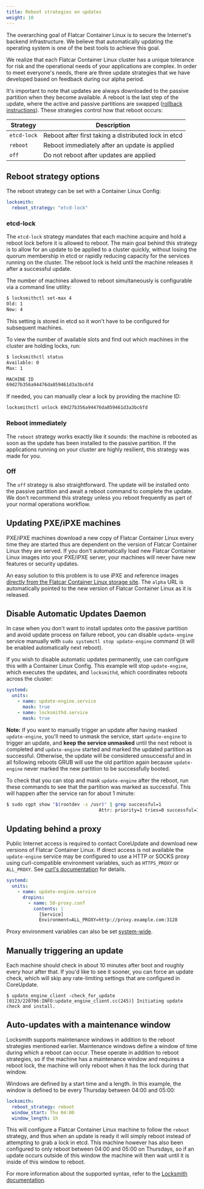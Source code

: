 ```yaml
---
title: Reboot strategies on updates
weight: 10
---
```


The overarching goal of Flatcar Container Linux is to secure the Internet's backend infrastructure. We believe that automatically updating the operating system is one of the best tools to achieve this goal.

We realize that each Flatcar Container Linux cluster has a unique tolerance for risk and the operational needs of your applications are complex. In order to meet everyone's needs, there are three update strategies that we have developed based on feedback during our alpha period.

It's important to note that updates are always downloaded to the passive partition when they become available. A reboot is the last step of the update, where the active and passive partitions are swapped ([rollback instructions][rollback]). These strategies control how that reboot occurs:

| Strategy      | Description                                                         |
|---------------|---------------------------------------------------------------------|
| `etcd-lock`   | Reboot after first taking a distributed lock in etcd                |
| `reboot`      | Reboot immediately after an update is applied                       |
| `off`         | Do not reboot after updates are applied                             |

## Reboot strategy options

The reboot strategy can be set with a Container Linux Config:

```yaml
locksmith:
  reboot_strategy: "etcd-lock"
```

### etcd-lock

The `etcd-lock` strategy mandates that each machine acquire and hold a reboot lock before it is allowed to reboot. The main goal behind this strategy is to allow for an update to be applied to a cluster quickly, without losing the quorum membership in etcd or rapidly reducing capacity for the services running on the cluster. The reboot lock is held until the machine releases it after a successful update.

The number of machines allowed to reboot simultaneously is configurable via a command line utility:

```sh
$ locksmithctl set-max 4
Old: 1
New: 4
```

This setting is stored in etcd so it won't have to be configured for subsequent machines.

To view the number of available slots and find out which machines in the cluster are holding locks, run:

```sh
$ locksmithctl status
Available: 0
Max: 1

MACHINE ID
69d27b356a94476da859461d3a3bc6fd
```

If needed, you can manually clear a lock by providing the machine ID:

```sh
locksmithctl unlock 69d27b356a94476da859461d3a3bc6fd
```

### Reboot immediately

The `reboot` strategy works exactly like it sounds: the machine is rebooted as soon as the update has been installed to the passive partition. If the applications running on your cluster are highly resilient, this strategy was made for you.

### Off

The `off` strategy is also straightforward. The update will be installed onto the passive partition and await a reboot command to complete the update. We don't recommend this strategy unless you reboot frequently as part of your normal operations workflow.

## Updating PXE/iPXE machines

PXE/iPXE machines download a new copy of Flatcar Container Linux every time they are started thus are dependent on the version of Flatcar Container Linux they are served. If you don't automatically load new Flatcar Container Linux images into your PXE/iPXE server, your machines will never have new features or security updates.

An easy solution to this problem is to use iPXE and reference images [directly from the Flatcar Container Linux storage site](booting-with-ipxe.md#setting-up-ipxe-boot-script). The `alpha` URL is automatically pointed to the new version of Flatcar Container Linux as it is released.

## Disable Automatic Updates Daemon

In case when you don't want to install updates onto the passive partition and avoid update process on failure reboot, you can disable `update-engine` service manually with `sudo systemctl stop update-engine` command (it will be enabled automatically next reboot).

If you wish to disable automatic updates permanently, use can configure this with a Container Linux Config. This example will stop `update-engine`, which executes the updates, and `locksmithd`, which coordinates reboots across the cluster:

```yaml
systemd:
  units:
    - name: update-engine.service
      mask: true
    - name: locksmithd.service
      mask: true
```

**Note:** If you want to manually trigger an update after having masked `update-engine`,
you'll need to unmask the service, start `update-engine` to trigger an update, and
**keep the service unmasked** until the next reboot is completed and `update-engine` started
and marked the updated partition as successful.
Otherwise, the update will be considered unsuccessful and in all following reboots GRUB will use the
old partition again because `update-engine` never marked the new partition to be successfully booted.

To check that you can stop and mask `update-engine` after the reboot, run these commands to see that
the partition was marked as successful. This will happen after the service ran for about 1 minute:

```sh
$ sudo cgpt show "$(rootdev -s /usr)" | grep successful=1
                                  Attr: priority=1 tries=0 successful=1
```


## Updating behind a proxy

Public Internet access is required to contact CoreUpdate and download new versions of Flatcar Container Linux. If direct access is not available the `update-engine` service may be configured to use a HTTP or SOCKS proxy using curl-compatible environment variables, such as `HTTPS_PROXY` or `ALL_PROXY`.
See [curl's documentation](http://curl.haxx.se/docs/manpage.html#ALLPROXY) for details.

```yaml
systemd:
  units:
    - name: update-engine.service
      dropins:
        - name: 50-proxy.conf
          contents: |
            [Service]
            Environment=ALL_PROXY=http://proxy.example.com:3128
```

Proxy environment variables can also be set [system-wide][systemd-env-vars].

## Manually triggering an update

Each machine should check in about 10 minutes after boot and roughly every hour after that. If you'd like to see it sooner, you can force an update check, which will skip any rate-limiting settings that are configured in CoreUpdate.

```
$ update_engine_client -check_for_update
[0123/220706:INFO:update_engine_client.cc(245)] Initiating update check and install.
```

## Auto-updates with a maintenance window

Locksmith supports maintenance windows in addition to the reboot strategies mentioned earlier. Maintenance windows define a window of time during which a reboot can occur. These operate in addition to reboot strategies, so if the machine has a maintenance window and requires a reboot lock, the machine will only reboot when it has the lock during that window.

Windows are defined by a start time and a length. In this example, the window is defined to be every Thursday between 04:00 and 05:00:

```yaml
locksmith:
  reboot_strategy: reboot
  window_start: Thu 04:00
  window_length: 1h
```

This will configure a Flatcar Container Linux machine to follow the `reboot` strategy, and thus when an update is ready it will simply reboot instead of attempting to grab a lock in etcd. This machine however has also been configured to only reboot between 04:00 and 05:00 on Thursdays, so if an update occurs outside of this window the machine will then wait until it is inside of this window to reboot.

For more information about the supported syntax, refer to the [Locksmith documentation][reboot-windows].

[rollback]: manual-rollbacks.md
[reboot-windows]: https://github.com/flatcar-linux/locksmith#reboot-windows
[systemd-env-vars]: https://docs.flatcar-linux.org/os/using-environment-variables-in-systemd-units/#system-wide-environment-variables
